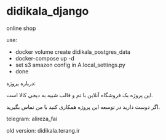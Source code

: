 # didikala_django
online shop

use:
  - docker volume create didikala_postgres_data
  - docker-compose up -d
  - set s3 amazon config in A.local_settings.py
  - done

درباره پروژه:

  این پروژه بک فروشگاه آنلاین با تم و قالب شبیه به دیجی کالا است.
  
  اگر دوست دارید در توسعه این پروژه همکاری کنید با من تماس بگیرید.
 
 telegram: alireza_fai
 
 old version: didikala.terang.ir
 
  
